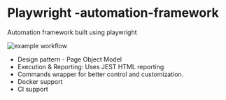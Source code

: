 # Playwright -automation-framework
Automation framework built using playwright

![example workflow](https://github.com/automationio/pw-automation-framework/actions/workflows/node.js.yml/badge.svg)


- Design pattern - Page Object Model
- Execution & Reporting: Uses JEST HTML reporting
- Commands wrapper for better control and customization.
- Docker support
- CI support



